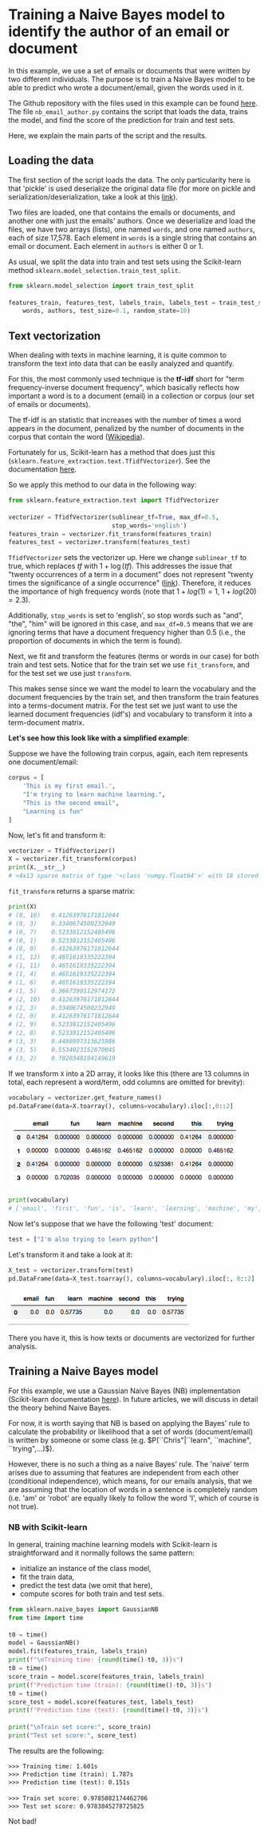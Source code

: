 # Training a Naive Bayes model to identify the author of an email or document

In this example, we use a set of emails or documents that were written by two different individuals. The purpose is to train a Naive Bayes model to be able to predict who wrote a document/email, given the words used in it.

The Github repository with the files used in this example can be found [here](https://github.com/duranivan). The file `nb_email_author.py` contains the script that loads the data, trains the model, and find the score of the prediction for train and test sets.

Here, we explain the main parts of the script and the results.


## Loading the data

The first section of the script loads the data. The only particularity here is that 'pickle' is used deserialize the original data file (for more on pickle and serialization/deserialization, take a look at this [link](https://docs.python.org/3/library/pickle.html)).

Two files are loaded, one that contains the emails or documents, and another one with just the emails' authors. Once we deserialize and load the files, we have two arrays (lists), one named `words`, and one named `authors`, each of size 17,578. Each element in `words` is a single string that contains an email or document. Each element in `authors` is either 0 or 1.

As usual, we split the data into train and test sets using the Scikit-learn method `sklearn.model_selection.train_test_split`. 

```python
from sklearn.model_selection import train_test_split

features_train, features_test, labels_train, labels_test = train_test_split(
    words, authors, test_size=0.1, random_state=10)
```


## Text vectorization

When dealing with texts in machine learning, it is quite common to transform the text into data that can be easily analyzed and quantify.

For this, the most commonly used technique is the **tf-idf** short for "term frequency-inverse document frequency", which basically reflects how important a word is to a document (email) in a collection or corpus (our set of emails or documents).

The tf-idf is an statistic that increases with the number of times a word appears in the document, penalized by the number of documents in the corpus that contain the word ([Wikipedia](https://en.wikipedia.org/wiki/Tf%E2%80%93idf)).

Fortunately for us, Scikit-learn has a method that does just this (`sklearn.feature_extraction.text.TfidfVectorizer`). See the documentation [here](http://scikit-learn.org/stable/modules/generated/sklearn.feature_extraction.text.TfidfVectorizer.html).

So we apply this method to our data in the following way:

```python
from sklearn.feature_extraction.text import TfidfVectorizer

vectorizer = TfidfVectorizer(sublinear_tf=True, max_df=0.5,
                             stop_words='english')
features_train = vectorizer.fit_transform(features_train)
features_test = vectorizer.transform(features_test)
```

`TfidfVectorizer` sets the vectorizer up. Here we change `sublinear_tf` to true, which replaces $tf$ with $1 + \log(tf)$. This addresses the issue that "twenty occurrences of a term in a document" does not represent "twenty times the significance of a single occurrence" ([link](https://nlp.stanford.edu/IR-book/html/htmledition/sublinear-tf-scaling-1.html)). Therefore, it reduces the importance of high frequency words (note that $1+log(1) = 1$, $1+log(20) = 2.3$).

Additionally, `stop_words` is set to 'english', so stop words such as "and", "the", "him" will be ignored in this case, and `max_df=0.5` means that we are ignoring terms that have a document frequency higher than 0.5 (i.e., the proportion of documents in which the term is found).

Next, we fit and transform the features (terms or words in our case) for both train and test sets. Notice that for the train set we use `fit_transform`, and for the test set we use just `transform`.

This makes sense since we want the model to learn the vocabulary and the document frequencies by the train set, and then transform the train features into a terms-document matrix. For the test set we just want to use the learned document frequencies (idf's) and vocabulary to transform it into a term-document matrix.

**Let's see how this look like with a simplified example**:

Suppose we have the following train corpus, again, each item represents one document/email:

```python
corpus = [
    'This is my first email.',
    "I'm trying to learn machine learning.",
    "This is the second email",
    "Learning is fun"
]
```

Now, let's fit and transform it:

```python
vectorizer = TfidfVectorizer()
X = vectorizer.fit_transform(corpus)
print(X.__str__)
# <4x13 sparse matrix of type '<class 'numpy.float64'>' with 18 stored elements in Compressed Sparse Row format>
```

`fit_transform` returns a sparse matrix:

```python
print(X)
# (0, 10)	0.41263976171812644
# (0, 3)	0.3340674500232949
# (0, 7)	0.5233812152405496
# (0, 1)	0.5233812152405496
# (0, 0)	0.41263976171812644
# (1, 12)	0.4651619335222394
# (1, 11)	0.4651619335222394
# (1, 4)	0.4651619335222394
# (1, 6)	0.4651619335222394
# (1, 5)	0.3667390112974172
# (2, 10)	0.41263976171812644
# (2, 3)	0.3340674500232949
# (2, 0)	0.41263976171812644
# (2, 9)	0.5233812152405496
# (2, 8)	0.5233812152405496
# (3, 3)	0.4480997313625986
# (3, 5)	0.5534923152870045
# (3, 2)	0.7020348194149619
```

If we transform `X` into a 2D array, it looks like this (there are 13 columns in total, each represent a word/term, odd columns are omitted for brevity):

```python
vocabulary = vectorizer.get_feature_names()
pd.DataFrame(data=X.toarray(), columns=vocabulary).iloc[:,0::2]
```

![](./images/img1.png)

```python
print(vocabulary)
# ['email', 'first', 'fun', 'is', 'learn', 'learning', 'machine', 'my', 'second', 'the', 'this', 'to', 'trying']
```

Now let's suppose that we have the following 'test' document:

```python
test = ["I'm also trying to learn python"]
```

Let's transform it and take a look at it:

```python
X_test = vectorizer.transform(test)
pd.DataFrame(data=X_test.toarray(), columns=vocabulary).iloc[:, 0::2]
```

![](./images/img2.png)


There you have it, this is how texts or documents are vectorized for further analysis.


## Training a Naive Bayes model

For this example, we use a Gaussian Naive Bayes (NB) implementation (Scikit-learn documentation [here](http://scikit-learn.org/stable/modules/generated/sklearn.naive_bayes.GaussianNB.html#sklearn.naive_bayes.GaussianNB)). In future articles, we will discuss in detail the theory behind Naive Bayes.

For now, it is worth saying that NB is based on applying the Bayes' rule to calculate the probability or likelihood that a set of words (document/email) is written by someone or some class (e.g. $P(``Chris"|``learn", ``machine", ``trying",...)$).

However, there is no such a thing as a naive Bayes' rule. The 'naive' term arises due to assuming that features are independent from each other (conditional independence), which means, for our emails analysis, that we are assuming that the location of words in a sentence is completely random (i.e. 'am' or 'robot' are equally likely to follow the word 'I', which of course is not true).

### NB with Scikit-learn

In general, training machine learning models with Scikit-learn is straightforward and it normally follows the same pattern:

- initialize an instance of the class model,
- fit the train data,
- predict the test data (we omit that here),
- compute scores for both train and test sets. 

```python
from sklearn.naive_bayes import GaussianNB
from time import time

t0 = time()
model = GaussianNB()
model.fit(features_train, labels_train)
print(f"\nTraining time: {round(time()-t0, 3)}s")
t0 = time()
score_train = model.score(features_train, labels_train)
print(f"Prediction time (train): {round(time()-t0, 3)}s")
t0 = time()
score_test = model.score(features_test, labels_test)
print(f"Prediction time (test): {round(time()-t0, 3)}s")

print("\nTrain set score:", score_train)
print("Test set score:", score_test)
```

The results are the following:

```
>>> Training time: 1.601s
>>> Prediction time (train): 1.787s
>>> Prediction time (test): 0.151s

>>> Train set score: 0.9785082174462706
>>> Test set score: 0.9783845278725825
```

Not bad!
